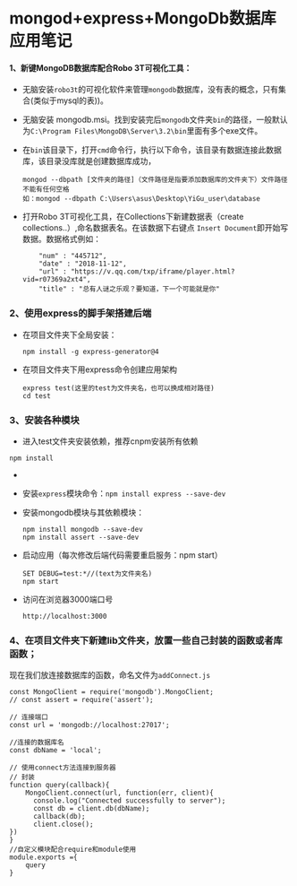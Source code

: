# mongod+express+MongoDb数据库应用笔记

#### 1、新键MongoDB数据库配合Robo 3T可视化工具：

- 无脑安装`robo3t`的可视化软件来管理`mongodb`数据库，没有表的概念，只有集合(类似于mysql的表))。

- 无脑安装 mongodb.msi。找到安装完后`mongodb`文件夹`bin`的路径，一般默认为`C:\Program Files\MongoDB\Server\3.2\bin`里面有多个exe文件。

- 在`bin`该目录下，打开`cmd`命令行，执行以下命令，该目录有数据连接此数据库，该目录没库就是创建数据库成功，

  ```
  mongod --dbpath [文件夹的路径]（文件路径是指要添加数据库的文件夹下）文件路径不能有任何空格
  如：mongod --dbpath C:\Users\asus\Desktop\YiGu_user\database
  ```

- 打开Robo 3T可视化工具，在Collections下新建数据表（create collections..）,命名数据表名。在该数据下右键点 `Insert Document`即开始写数据。数据格式例如：

  ```
      "num" : "445712",
      "date" : "2018-11-12",
      "url" : "https://v.qq.com/txp/iframe/player.html?vid=r07369a2xt4",
      "title" : "总有人谜之乐观？要知道，下一个可能就是你"
  ```

  

### 2、使用express的脚手架搭建后端

- 在项目文件夹下全局安装：

  `npm install -g express-generator@4`

- 在项目文件夹下用express命令创建应用架构

  ```
  express test(这里的test为文件夹名，也可以换成相对路径)
  cd test
  ```


### 3、安装各种模块

- 进入test文件夹安装依赖，推荐cnpm安装所有依赖

```
npm install
```

- 

- 安装`express`模块命令：`npm install express --save-dev`

- 安装mongodb模块与其依赖模块：

  ```
  npm install mongodb --save-dev
  npm install assert --save-dev
  ```

- 启动应用（每次修改后端代码需要重启服务：npm start）

  ```
  SET DEBUG=test:*//(text为文件夹名)
  npm start
  ```

- 访问在浏览器3000端口号

  `http://localhost:3000`

### 4、在项目文件夹下新建lib文件夹，放置一些自己封装的函数或者库函数；

现在我们放连接数据库的函数，命名文件为`addConnect.js`

```
const MongoClient = require('mongodb').MongoClient;
// const assert = require('assert');
 
// 连接端口
const url = 'mongodb://localhost:27017';
 
//连接的数据库名
const dbName = 'local';
 
// 使用connect方法连接到服务器
// 封装
function query(callback){
    MongoClient.connect(url, function(err, client){
      console.log("Connected successfully to server");
      const db = client.db(dbName);
      callback(db);
      client.close();
})
}
//自定义模块配合require和module使用
module.exports ={
    query
}
```

